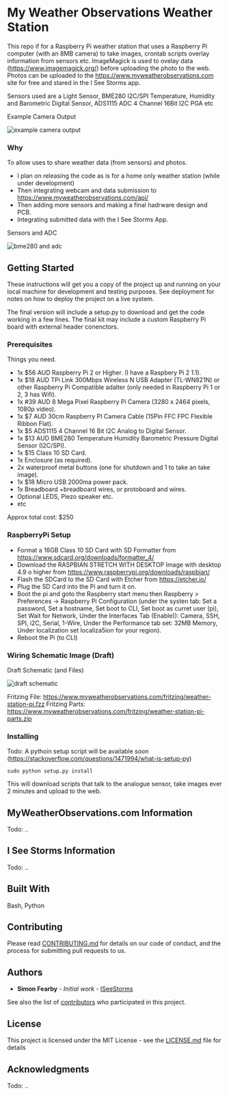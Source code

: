 # My Weather Observations Weather Station 

This repo if for a Raspberry Pi weather station that uses a Raspberry Pi computer (with an 8MB camera) to take images, crontab scripts overlay information from sensors etc. ImageMagick is used to ovelay data (https://www.imagemagick.org/) before uploading the photo to the web.  Photos can be uploaded to the https://www.myweatherobservations.com site for free and stared in the I See Storms app.

Sensors used are a Light Sensor, BME280 I2C/SPI Temperature, Humidity and Barometric Digital Sensor, ADS1115 ADC 4 Channel 16Bit I2C PGA etc 

Example Camera Output

![example camera output](https://www.myweatherobservations.com/fritzing/camera.png)

### Why

To allow uses to share weather data (from sensors) and photos.

* I plan on releasing the code as is for a home only weather station (while under development)
* Then integrating webcam and data submission to https://www.myweatherobservations.com/api/
* Then adding more sensors and making a final hadrware design and PCB. 
* Integrating submitted data with the I See Storms App.

Sensors and ADC

![bme280 and adc](https://www.myweatherobservations.com/fritzing/sensors.jpg)

## Getting Started

These instructions will get you a copy of the project up and running on your local machine for development and testing purposes. See deployment for notes on how to deploy the project on a live system.

The final version will include a setup.py to download and get the code working in a few lines. The final kit may include a custom Raspberry Pi board with external header conenctors.

### Prerequisites

Things you need.

* 1x $56 AUD Raspberry Pi 2 or Higher. (I have a Raspbery Pi 2 1.1).
* 1x $18 AUD TPi Link 300Mbps Wireless N USB Adapter (TL-WN821N) or other Raspberry Pi Compatible adalter (only needed in Raspberry Pi 1 or 2, 3 has Wifi).
* 1x #39 AUD 8 Mega Pixel Raspberry Pi Camera (3280 x 2464 pixels, 1080p video).
* 1x $7 AUD 30cm Raspberry PI Camera Cable (15Pin FFC FPC Flexible Ribbon Flat).
* 1x $5 ADS1115 4 Channel 16 Bit I2C Analog to Digital Sensor.
* 1x $13 AUD BME280 Temperature Humidity Barometric Pressure Digital Sensor (I2C/SPI).
* 1x $15 Class 10 SD Card.
* 1x Enclosure (as required).
* 2x waterproof metal buttons (one for shutdown and 1 to take an take image).
* 1x $18 Micro USB 2000ma power pack.
* 1x Breadboard +breadboard wires, or protoboard and wires.
* Optional LEDS, Piezo speaker etc.
* etc

Approx total cost: $250

### RaspberryPi Setup

* Format a 16GB Class 10 SD Card with SD Formatter from https://www.sdcard.org/downloads/formatter_4/
* Download the RASPBIAN STRETCH WITH DESKTOP Image with desktop 4.9 o higher from https://www.raspberrypi.org/downloads/raspbian/ 
* Flash the SDCard to the SD Card with Etcher from https://etcher.io/
* Plug the SD Card into the Pi and turn it on.
* Boot the pi and goto the Raspberry start menu then Raspberry > Preferences -> Raspberry Pi Configuration (under the systen tab: Set a password, Set a hostname, Set boot to CLI, Set boot as curret user (pi), Set Wait for Network, Under the Interfaces Tab (Enable)): Camera, SSH, SPI, i2C, Serial, 1-Wire, Under the Performance tab set: 32MB Memory, Under localization set localiza5ion for your region).
* Reboot the Pi (to CLI)

### Wiring Schematic Image (Draft)

Draft Schematic (and Files)

![draft schematic](https://www.myweatherobservations.com/fritzing/alpha-prototype.jpg)

Fritzing File: https://www.myweatherobservations.com/fritzing/weather-station-pi.fzz
Fritzing Parts: https://www.myweatherobservations.com/fritzing/weather-station-pi-parts.zip

### Installing

Todo: A pythoin setup script will be available soon (https://stackoverflow.com/questions/1471994/what-is-setup-py)
 
```
sudo python setup.py install
```

This will download scripts that talk to the analogue sensor, take images ever 2 minutes and upload to the web. 


## MyWeatherObservations.com Information

Todo: ..

## I See Storms Information

Todo: ..

## Built With

Bash, Python

## Contributing

Please read [CONTRIBUTING.md](https://gist.github.com/PurpleBooth/b24679402957c63ec426) for details on our code of conduct, and the process for submitting pull requests to us.


## Authors

* **Simon Fearby** - *Initial work* - [ISeeStorms](https://github.com/iseestorms)

See also the list of [contributors](https://github.com/iseestorms?tab=contributors) who participated in this project.

## License

This project is licensed under the MIT License - see the [LICENSE.md](LICENSE.md) file for details

## Acknowledgments

Todo: ..
